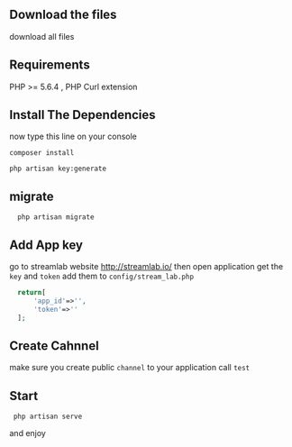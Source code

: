 ## Download the files 

download all files

## Requirements

PHP >= 5.6.4 , 
PHP Curl extension 

## Install  The Dependencies

now type this line on your console

```
composer install
```
```
php artisan key:generate
```

## migrate

```
  php artisan migrate
```

## Add App key 

go to streamlab website http://streamlab.io/
then open application get the `key` and `token` add them to `config/stream_lab.php`

```php
  return[
      'app_id'=>'',
      'token'=>''
  ];
```

## Create Cahnnel

make sure you create public `channel` to your application call `test`

## Start

```
 php artisan serve
```

and enjoy

